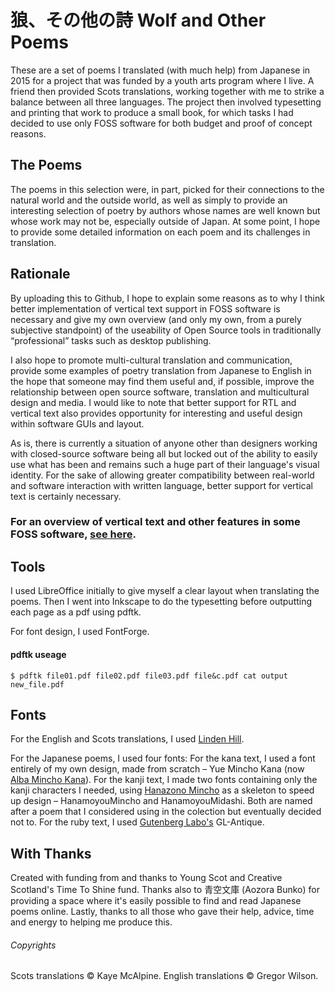 # 狼、その他の詩 Wolf and Other Poems

These are a set of poems I translated (with much help) from Japanese in 2015 for a project that was funded by a youth arts program where I live. A friend then provided Scots translations, working together with me to strike a balance between all three languages. The project then involved typesetting and printing that work to produce a small book, for which tasks I had decided to use only FOSS software for both budget and proof of concept reasons.

## The Poems

The poems in this selection were, in part, picked for their connections to the natural world and the outside world, as well as simply to provide an interesting selection of poetry by authors whose names are well known but whose work may not be, especially outside of Japan. At some point, I hope to provide some detailed information on each poem and its challenges in translation.


## Rationale

By uploading this to Github, I hope to explain some reasons as to why I think better implementation of vertical text support in FOSS software is necessary and give my own overview (and only my own, from a purely subjective standpoint) of the useability of Open Source tools in traditionally “professional” tasks such as desktop publishing.

I also hope to promote multi-cultural translation and communication, provide some examples of poetry translation from Japanese to English in the hope that someone may find them useful and, if possible, improve the relationship between open source software, translation and multicultural design and media. I would like to note that better support for RTL and vertical text also provides opportunity for interesting and useful design within software GUIs and layout.

As is, there is currently a situation of anyone other than designers working with closed-source software being all but locked out of the ability to easily use what has been and remains such a huge part of their language's visual identity. For the sake of allowing greater compatibility between real-world and software interaction with written language, better support for vertical text is certainly necessary.

### For an overview of vertical text and other features in some FOSS software, [see here](https://github.com/fontfish/Wolf-and-Poems/blob/master/Thoughts_on_FOSS.md).


## Tools

I used LibreOffice initially to give myself a clear layout when translating the poems. Then I went into Inkscape to do the typesetting before outputting each page as a pdf using pdftk.

For font design, I used FontForge.

#### pdftk useage

`$ pdftk file01.pdf file02.pdf file03.pdf file&c.pdf cat output new_file.pdf`


## Fonts

For the English and Scots translations, I used [Linden Hill](https://fonts.google.com/specimen/Linden+Hill).

For the Japanese poems, I used four fonts:
For the kana text, I used a font entirely of my own design, made from scratch – Yue Mincho Kana (now [Alba Mincho Kana](https://github.com/fontfish/AlbaMinchoKana)).
For the kanji text, I made two fonts containing only the kanji characters I needed, using [Hanazono Mincho](http://fonts.jp/hanazono/) as a skeleton to speed up design – HanamoyouMincho and HanamoyouMidashi. Both are named after a poem that I considered using in the colection but eventually decided not to.
For the ruby text, I used [Gutenberg Labo's](https://gutenberg.osdn.jp/en/index.html) GL-Antique.


## With Thanks

Created with funding from and thanks to Young Scot and Creative Scotland's Time To Shine fund.
Thanks also to 青空文庫 (Aozora Bunko) for providing a space where it's easily possible to find and read Japanese poems online.
Lastly, thanks to all those who gave their help, advice, time and energy to helping me produce this.


###### Copyrights

Scots translations © Kaye McAlpine.
English translations © Gregor Wilson.
